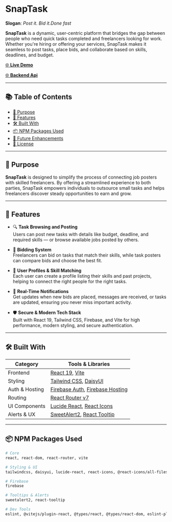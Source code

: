 # SnapTask

**Slogan**: _Post it. Bid it.Done fast_

**SnapTask** is a dynamic, user-centric platform that bridges the gap between people who need quick tasks completed and freelancers looking for work. Whether you're hiring or offering your services, SnapTask makes it seamless to post tasks, place bids, and collaborate based on skills, deadlines, and budget.

[🌐 **Live Demo**](https://snaptask-web.web.app)


[🌐 **Backend Api**](https://snap-tasker-server.vercel.app)

---

## 📚 Table of Contents

- [🎯 Purpose](#-purpose)
- [🚀 Features](#-features)
- [🛠️ Built With](#-built-with)
- [📦 NPM Packages Used](#-npm-packages-used)
- [🚀 Future Enhancements](#-future-enhancements)
- [📄 License](#-license)

---

## 🎯 Purpose

**SnapTask** is designed to simplify the process of connecting job posters with skilled freelancers. By offering a streamlined experience to both parties, SnapTask empowers individuals to outsource small tasks and helps freelancers discover steady opportunities to earn and grow.

---

## 🚀 Features

- 🔍 **Task Browsing and Posting**  
  Users can post new tasks with details like budget, deadline, and required skills — or browse available jobs posted by others.

- 💬 **Bidding System**  
  Freelancers can bid on tasks that match their skills, while task posters can compare bids and choose the best fit.

- 👥 **User Profiles & Skill Matching**  
  Each user can create a profile listing their skills and past projects, helping to connect the right people for the right tasks.

- 🔔 **Real-Time Notifications**  
  Get updates when new bids are placed, messages are received, or tasks are updated, ensuring you never miss important activity.

- 🛡️ **Secure & Modern Tech Stack**  
  Built with React 19, Tailwind CSS, Firebase, and Vite for high performance, modern styling, and secure authentication.

---

## 🛠️ Built With

| Category       | Tools & Libraries                                                                  |
|----------------|--------------------------------------------------------------------------------------|
| Frontend       | [React 19](https://react.dev/), [Vite](https://vitejs.dev/)                         |
| Styling        | [Tailwind CSS](https://tailwindcss.com/), [DaisyUI](https://daisyui.com/)           |
| Auth & Hosting | [Firebase Auth](https://firebase.google.com/products/auth), [Firebase Hosting](https://firebase.google.com/products/hosting) |
| Routing        | [React Router v7](https://reactrouter.com/)                                        |
| UI Components  | [Lucide React](https://lucide.dev/), [React Icons](https://react-icons.github.io/) |
| Alerts & UX    | [SweetAlert2](https://sweetalert2.github.io/), [React Tooltip](https://react-tooltip.com/) |

---

## 📦 NPM Packages Used

```bash
# Core
react, react-dom, react-router, vite

# Styling & UI
tailwindcss, daisyui, lucide-react, react-icons, @react-icons/all-files

# Firebase
firebase

# Tooltips & Alerts
sweetalert2, react-tooltip

# Dev Tools
eslint, @vitejs/plugin-react, @types/react, @types/react-dom, eslint-plugin-react-hooks, eslint-plugin-react-refresh
